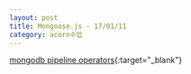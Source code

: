 ```yaml
---
layout: post
title: Mongoose.js - 17/01/11
category: acorn수업
---
```


[mongodb pipeline operators](https://docs.mongodb.com/manual/reference/operator/aggregation/){:target="_blank"}

